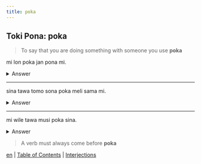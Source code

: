 ```yaml
---
title: poka
---
```


## Toki Pona: poka

> To say that you are doing something with someone you use **poka**

mi lon poka jan pona mi.
<details>
<summary>Answer</summary>
I am with my friends.
</details>

---

sina tawa tomo sona poka meli sama mi.
<details>
<summary>Answer</summary>
You go to school with my sister.
</details>

---

mi wile tawa musi poka sina.
<details>
<summary>Answer</summary>
I want to dance with you.
</details>

> A verb must always come before **poka**

[en](42en.md) | [Table of Contents](toc.md) | [Interjections](44Interjections.md)
